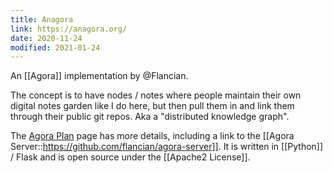 ```yaml
---
title: Anagora
link: https://anagora.org/
date: 2020-11-24
modified: 2021-01-24
---
```


An [[Agora]] implementation by @Flancian.

The concept is to have nodes / notes where people maintain their own digital notes garden like I do here, but then pull them in and link them through their public git repos. Aka a "distributed knowledge graph".

The [Agora Plan](https://anagora.org/node/agora-plan) page has more details, including a link to the [[Agora Server::https://github.com/flancian/agora-server]]. It is written in [[Python]] / Flask and is open source under the [[Apache2 License]].

